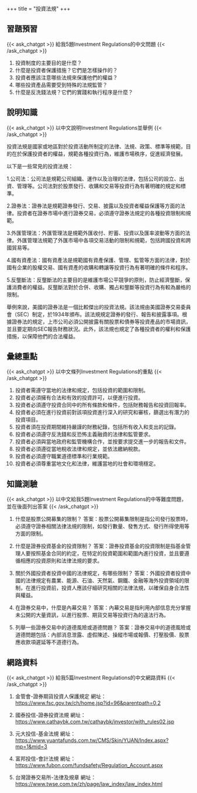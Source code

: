 +++
title = "投資法規"
+++
## 習題預習
{{< ask_chatgpt >}}
給我5題Investment Regulations的中文問題
{{< /ask_chatgpt >}}



1. 投資制度的主要目的是什麼？
2. 什麼是投資者保護措施？它們是怎樣操作的？
3. 投資者應該注意哪些法規來保護他們的權益？
4. 哪些投資產品需要受到特殊的法規監管？
5. 什麼是反洗錢法規？它們的實踐和執行程序是什麼？   

## 說明知識
{{< ask_chatgpt >}}
以中文說明Investment Regulations並舉例
{{< /ask_chatgpt >}}



投資法規是國家或地區對於投資活動所制定的法律、法規、政策、標準等規範，目的在於保護投資者的權益，規範各種投資行為，維護市場秩序，促進經濟發展。

以下是一些常見的投資法規：

1.公司法：公司法是規範公司組織、運作以及治理的法律，包括公司的設立、出資、管理等。公司法對於股票發行、收購和交易等投資行為有著明確的規定和標準。

2.證券法：證券法是規範證券發行、交易、披露以及投資者權益保護等方面的法律。投資者在證券市場中進行證券交易，必須遵守證券法規定的各種投資限制和規範。

3.外匯管理法：外匯管理法是規範外匯收付、貯蓄、投資以及匯率波動等方面的法律。外匯管理法規範了外匯市場中各項交易活動的限制和規範，包括跨國投資和跨國貿易等。

4.國有資產法：國有資產法是規範國有資產保護、管理、監管等方面的法律，對於國有企業的股權交易、國有資產的收購和轉讓等投資行為有著明確的條件和程序。

5.反壟斷法：反壟斷法的主要目的是維護市場公平競爭的原則，防止經濟壟斷，保護消費者的權益。反壟斷法對於合併、收購、獨占和壟斷等投資行為有較為嚴格的限制。

舉例來說，美國的證券法是一個比較傑出的投資法規。該法規由美國證券交易委員會（SEC）制定，於1934年頒布。該法規規定證券的發行、報告和披露事項。根據證券法的規定，上市公司必須公開披露有關股票和債券等投資產品的市場資訊，並且要定期向SEC報告財務狀況。此外，該法規也規定了各種投資者的權利和保護措施，以保障他們的合法權益。   

## 彙總重點
{{< ask_chatgpt >}}
以中文條列Investment Regulations的重點
{{< /ask_chatgpt >}}



1. 投資者需遵守當地的法律和規定，包括投資的範圍和限制。
2. 投資者必須擁有合法和有效的投資許可，以便進行投資。
3. 投資者必須遵守投資合同中的所有條款和條件，包括財務報告和投資回報率。
4. 投資者必須在進行投資前對該項投資進行深入的研究和審核，篩選出有潛力的投資項目。
5. 投資者須在投資期間維持嚴謹的財務紀錄，包括所有收入和支出的記錄。
6. 投資者必須遵守反洗錢和反恐怖主義融資的法律和監管要求。
7. 投資者必須與當地政府和監管機構合作，並按要求提交進一步的報告和文件。
8. 投資者必須遵從當地稅收法律和規定，並依法繳納稅款。
9. 投資者必須遵守職業道德標準和行業規範。
10. 投資者必須尊重當地文化和法律，維護當地的社會和環境穩定。   

## 知識測驗
{{< ask_chatgpt >}}
以中文給我5題Investment Regulations的中等難度問題，並在後面列出答案
{{< /ask_chatgpt >}}



1. 什麼是股票公開募集的限制？
答案：股票公開募集限制是指公司發行股票時，必須遵守證券相關法律法規的限制，如發行數量、發售方式、發行所得使用等方面的限制。

2. 什麼是證券投資基金的投資限制？ 
答案：證券投資基金的投資限制是指基金管理人要按照基金合同的約定，在特定的投資範圍和範圍內進行投資，並且要遵循相應的投資原則和法律法規的要求。

3. 關於外國投資者投資中國的法律規定，有哪些限制？
答案：外國投資者投資中國的法律規定有農業、能源、石油、天然氣、鋼鐵、金融等海外投資領域的限制，在進行投資前，投資人應該仔細研究相關的法律法規，以確保自身合法性與權益。

4. 在證券交易中，什麼是內幕交易？ 
答案：內幕交易是指利用內部信息充分掌握未公開的大量資訊，以進行股票、期貨交易等投資行為的違法行為。

5. 列舉一些證券交易中的道德風險或道德問題？
答案：證券交易中的道德風險或道德問題包括：內部消息泄露、虛假陳述、操縱市場或報價、打壓股價、股票應收款項遲延等不道德行為。   

## 網路資料
{{< ask_chatgpt >}}
給我5篇Investment Regulations的中文網路資料
{{< /ask_chatgpt >}}



1. 金管會-證券期貨投資人保護規定
網址：https://www.fsc.gov.tw/ch/home.jsp?id=96&parentpath=0,2

2. 國泰投信-證券投資法規
網址：https://www.cathaybk.com.tw/cathaybk/investor/with_rules02.jsp

3. 元大投信-基金法規
網址：https://www.yuantafunds.com.tw/CMS/Skin/YUAN/Index.aspx?mp=1&mid=3

4. 富邦投信-會計法規
網址：https://www.fubon.com/fundsafety/Regulation_Account.aspx

5. 台灣證券交易所-法律及規章
網址：https://www.twse.com.tw/zh/page/law_index/law_index.html   

